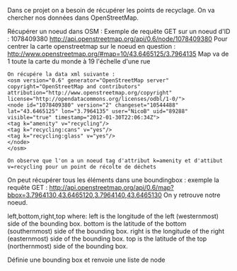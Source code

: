 Dans ce projet on a besoin de récupérer les points de recyclage.
On va chercher nos données dans OpenStreetMap.

Récupérer un noeud dans OSM :
	Exemple de requête GET sur un noeud d'ID : 1078409380
	http://api.openstreetmap.org/api/0.6/node/1078409380
Pour centrer la carte openstreetmap sur le noeud en question :
	http://www.openstreetmap.org/#map=10/43.6465125/3.7964135
Map va de 1 toute la carte du monde à 19 l'échelle d'une rue

	On récupére la data xml suivante :
	<osm version="0.6" generator="OpenStreetMap server" copyright="OpenStreetMap and contributors" attribution="http://www.openstreetmap.org/copyright" license="http://opendatacommons.org/licenses/odbl/1-0/">
	<node id="1078409380" version="2" changeset="10544488" lat="43.6465125" lon="3.7964135" user="NicoB" uid="89288" visible="true" timestamp="2012-01-30T22:06:34Z">
	<tag k="amenity" v="recycling"/>
	<tag k="recycling:cans" v="yes"/>
	<tag k="recycling:glass" v="yes"/>
	</node>
	</osm>

	On observe que l'on a un noeud tag d'attribut k=amenity et d'attibut v=recycling pour un point de récolte de déchets

On peut récupérer tous les éléments dans une boundingbox :
exemple la requête GET : http://api.openstreetmap.org/api/0.6/map?bbox=3.7964130,43.6465120,3.7964140,43.6465130
On y retrouve notre noeud.

left,bottom,right,top
where:
left is the longitude of the left (westernmost) side of the bounding box.
bottom is the latitude of the bottom (southernmost) side of the bounding box.
right is the longitude of the right (easternmost) side of the bounding box.
top is the latitude of the top (northernmost) side of the bounding box.

Définie une bounding box et renvoie une liste de node
<?xml version="1.0" encoding="UTF-8"?>
<osm version="0.6" generator="CGImap 0.2.0" copyright="OpenStreetMap and contributors" attribution="http://www.openstreetmap.org/copyright" license="http://opendatacommons.org/licenses/odbl/1-0/">
 <bounds minlat="43.6465120" minlon="3.7964130" maxlat="43.6465130" maxlon="3.7964140"/>
 <node id="1078409380" visible="true" version="2" changeset="10544488" timestamp="2012-01-30T22:06:34Z" user="NicoB" uid="89288" lat="43.6465125" lon="3.7964135">
  <tag k="amenity" v="recycling"/>
  <tag k="recycling:cans" v="yes"/>
  <tag k="recycling:glass" v="yes"/>
 </node>
 <node id="1834975377" visible="true" version="1" changeset="12445089" timestamp="2012-07-23T06:41:30Z" user="NicoB" uid="89288" lat="43.6466153" lon="3.7968171"/>
 <node id="966886974" visible="true" version="1" changeset="6197501" timestamp="2010-10-27T16:07:43Z" user="NicoB" uid="89288" lat="43.6470262" lon="3.7964580"/>
 <node id="1834975376" visible="true" version="1" changeset="12445089" timestamp="2012-07-23T06:41:30Z" user="NicoB" uid="89288" lat="43.6465390" lon="3.7969824"/>
 <node id="966893346" visible="true" version="1" changeset="6197501" timestamp="2010-10-27T16:15:10Z" user="NicoB" uid="89288" lat="43.6468656" lon="3.7967764"/>
 <node id="1078409373" visible="true" version="1" changeset="6836099" timestamp="2011-01-02T09:08:19Z" user="NicoB" uid="89288" lat="43.6469101" lon="3.7962247"/>
 <node id="966925013" visible="true" version="1" changeset="6197501" timestamp="2010-10-27T16:41:46Z" user="NicoB" uid="89288" lat="43.6468493" lon="3.7967611"/>
 <node id="1078409381" visible="true" version="2" changeset="12445089" timestamp="2012-07-23T06:41:33Z" user="NicoB" uid="89288" lat="43.6467526" lon="3.7971490"/>
 <node id="1078409378" visible="true" version="1" changeset="6836099" timestamp="2011-01-02T09:08:19Z" user="NicoB" uid="89288" lat="43.6466729" lon="3.7965273"/>
 <node id="966921525" visible="true" version="1" changeset="6197501" timestamp="2010-10-27T16:39:04Z" user="NicoB" uid="89288" lat="43.6468268" lon="3.7968067"/>
 <node id="1086845948" visible="true" version="1" changeset="6887448" timestamp="2011-01-06T21:37:43Z" user="NicoB" uid="89288" lat="43.6467901" lon="3.7968521"/>
 <node id="1086845927" visible="true" version="1" changeset="6887448" timestamp="2011-01-06T21:37:42Z" user="NicoB" uid="89288" lat="43.6466432" lon="3.7965711"/>
 <node id="1078409376" visible="true" version="1" changeset="6836099" timestamp="2011-01-02T09:08:19Z" user="NicoB" uid="89288" lat="43.6464065" lon="3.7966397"/>
 <node id="1078409377" visible="true" version="1" changeset="6836099" timestamp="2011-01-02T09:08:19Z" user="NicoB" uid="89288" lat="43.6466022" lon="3.7964928"/>
 <node id="1078409374" visible="true" version="1" changeset="6836099" timestamp="2011-01-02T09:08:19Z" user="NicoB" uid="89288" lat="43.6468543" lon="3.7969749"/>
 <way id="93658774" visible="true" version="4" changeset="15793507" timestamp="2013-04-20T06:55:23Z" user="cquest" uid="158826">
  <nd ref="1078409380"/>
  <nd ref="1078409377"/>
  <nd ref="1086845927"/>
  <nd ref="1078409378"/>
  <nd ref="1078409373"/>
  <nd ref="966886974"/>
  <nd ref="966893346"/>
  <nd ref="966925013"/>
  <nd ref="966921525"/>
  <nd ref="1086845948"/>
  <nd ref="1078409374"/>
  <nd ref="1078409381"/>
  <nd ref="1834975376"/>
  <nd ref="1834975377"/>
  <nd ref="1078409376"/>
  <nd ref="1078409380"/>
  <tag k="amenity" v="parking"/>
  <tag k="capacity:disabled" v="2"/>
  <tag k="name" v="Parking Jean Ponsy"/>
  <tag k="source" v="cadastre-dgi-fr source : Direction Générale des Impôts - Cadastre. Mise à jour : 2011"/>
 </way>
</osm>

